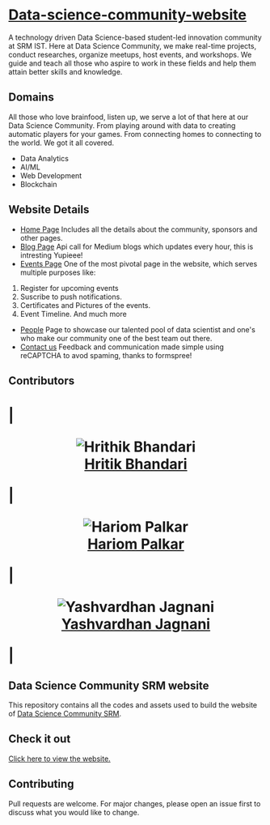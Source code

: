 
# [Data-science-community-website](https://dscommunity.in/)


A technology driven Data Science-based student-led innovation community at SRM IST. Here at Data Science Community, we make real-time projects, conduct researches, organize meetups, host events, and workshops. We guide and teach all those who aspire to work in these fields and help them attain better skills and knowledge. 

## Domains
All those who love brainfood, listen up, we serve a lot of that here at our Data Science Community. From playing around with data to creating automatic players for your games. From connecting homes to connecting to the world. We got it all covered.

* Data Analytics
* AI/ML
* Web Development
* Blockchain

## Website Details
* [Home Page](https://dscommunity.in)
Includes all the details about the community, sponsors and other pages.
* [Blog Page](https://dscommunity.in/blog/blog.html)
Api call for Medium blogs which updates every hour, this is intresting Yupieee! 
* [Events Page](https://dscommunity.in/events/events.html)
One of the most pivotal page in the website, which serves multiple purposes like:
1. Register for upcoming events 
2. Suscribe to push notifications.
3. Certificates and Pictures of the events.
4. Event Timeline.
And much more
* [People](https://dscommunity.in/People/People.html)
Page to showcase our talented pool of data scientist and one's who make our community one of the best team out there.
* [Contact us](https://dscommunity.in/contact/contact.html)
Feedback and communication made simple using reCAPTCHA to avod spaming, thanks to formspree!

## Contributors
|<p align="center">![Hrithik Bhandari](https://github.com/hritikbhandari.png?size=96)<br>[Hritik Bhandari](https://github.com/hritikbhandari)</p>|<p align="center">![Hariom Palkar](https://github.com/aannuuj.png?size=96)<br>[Hariom Palkar](https://github.com/aannuuj/)</p>|<p align="center">![Yashvardhan Jagnani](https://github.com/jagnani73.png?size=96)<br>[Yashvardhan Jagnani](https://github.com/jagnani73)</p>|
=======
## Data Science Community SRM website

This repository contains all the codes and assets used to build the website of [Data Science Community SRM](https://dscommunity.in).

## Check it out

[Click here to view the website.](https://dscommunity.in)

## Contributing
Pull requests are welcome. For major changes, please open an issue first to discuss what you would like to change.


